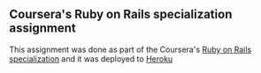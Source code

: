 ## Coursera's Ruby on Rails specialization assignment

This assignment was done as part of the Coursera's [Ruby on Rails specialization](https://www.coursera.org/specializations/ruby-on-rails) and it was deployed to [Heroku](http://raceday2112.herokuapp.com/)
